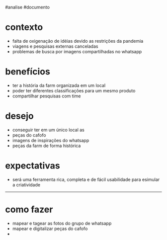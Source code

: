 #analise #documento

# contexto
- falta de oxigenação de idéias devido as restrições da pandemia
- viagens e pesquisas externas canceladas
- problemas de busca por imagens compartilhadas no whatsapp

# benefícios
- ter a história da farm organizada em um local
- poder ter diferentes classificações para um mesmo produto
- compartilhar pesquisas com time

# desejo
- conseguir ter em um único local as 
- peças do cafofo
- imagens de inspirações do whatsapp
- peças da farm de forma histórica

# expectativas
- será uma ferramenta rica, completa e de fácil usabilidade para esimular a criatividade

---

# como fazer
- mapear e tagear as fotos do grupo de whatsapp
- mapear e digitalizar peças do cafofo
- 